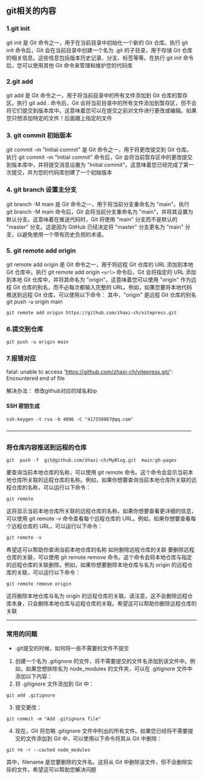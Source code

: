 ## git相关的内容

### 1.git init

git init 是 Git 命令之一，用于在当前目录中初始化一个新的 Git 仓库。执行 git init 命令后，Git 会在当前目录中创建一个名为 .git 的子目录，用于存储 Git 仓库的相关信息。这些信息包括版本历史记录、分支、标签等等。在执行 git init 命令后，您可以使用其他 Git 命令来管理和维护您的代码库
### 2.git add 

git add 是 Git 命令之一，用于将当前目录中的所有文件添加到 Git 仓库的暂存区。执行 git add . 命令后，Git 会将当前目录中的所有文件添加到暂存区，但不会将它们提交到版本库中。这意味着您可以在提交之前对文件进行更改或编辑。如果您只想添加特定的文件！后面跟上指定的文件


### 3. git commit 初始版本
git commit -m "Initial commit" 是 Git 命令之一，用于将更改提交到 Git 仓库。执行 git commit -m "Initial commit" 命令后，Git 会将当前暂存区中的更改提交到版本库中，并将提交消息设置为 "Initial commit"。这意味着您已经完成了第一次提交，并为您的代码库创建了一个初始版本

###  4. git branch 设置主分支
git branch -M main 是 Git 命令之一，用于将当前分支重命名为 "main"。执行 git branch -M main 命令后，Git 会将当前分支重命名为 "main"，并将其设置为默认分支。这意味着在推送代码时，Git 将使用 "main" 分支而不是默认的 "master" 分支。这是因为 GitHub 已经决定将 "master" 分支更名为 "main" 分支，以避免使用一个带有历史负担的术语。 

### 5. git remote add  origin

git remote add origin 是 Git 命令之一，用于将远程 Git 仓库的 URL 添加到本地 Git 仓库中。执行 git remote add origin `<url>` 命令后，Git 会将指定的 URL 添加到本地 Git 仓库中，并将其命名为 "origin"。这意味着您可以使用 "origin" 作为远程 Git 仓库的别名，而不必每次都输入完整的 URL。例如，如果您要将本地代码推送到远程 Git 仓库，可以使用以下命令：
其中，"origin" 是远程 Git 仓库的别名
git push -u origin main
``` git
git remote add origin https://github.com/zhaxi-ch/vitepress.git
```
### 6.提交到仓库
```
git push -u origin main
```

### 7.报错对应 

fatal: unable to access 'https://github.com/zhaxi-ch/vitepress.git/': Encountered end of file

解决办法： 修改github对应的域名和ip

#### SSH 密钥生成
``` shell
ssh-keygen -t rsa -b 4096 -C "417550867@qq.com"

```
———————————————————————————————————

###  将仓库内容推送到远程的仓库






```git
git  push -f  git@github.com/zhaxi-ch/MyBlog.git  main:gh-pages
```

要查询当前本地仓库的名称，可以使用 git remote 命令。这个命令会显示当前本地仓库所关联的远程仓库的名称。例如，如果你想要查询当前本地仓库所关联的远程仓库的名称，可以运行以下命令：
```
git remote
```
这将显示当前本地仓库所关联的远程仓库的名称。如果你想要查看更详细的信息，可以使用 git remote -v 命令查看每个远程仓库的 URL。例如，如果你想要查看每个远程仓库的 URL，可以运行以下命令：
```
git remote -v
```
希望这可以帮助你查询当前本地仓库的名称 
如何删除远程仓库的关联
要删除远程仓库的关联，可以使用 git remote remove 命令。这个命令会将本地仓库与指定的远程仓库的关联删除。例如，如果你想要删除本地仓库与名为 origin 的远程仓库的关联，可以运行以下命令：
```
git remote remove origin
```
这将删除本地仓库与名为 origin 的远程仓库的关联。请注意，这不会删除远程仓库本身，只会删除本地仓库与远程仓库的关联。希望这可以帮助你删除远程仓库的关联 

---

### 常用的问题
* .git提交的时候，如何将一些不需要的文件不提交
1. 创建一个名为 .gitignore 的文件，将不需要提交的文件名添加到该文件中。例如，如果您想排除名为 node_modules 的文件夹，可以在 .gitignore 文件中添加以下内容：
2. 将 .gitignore 文件添加到 Git 中：
```
git add .gitignore
```
3. 提交更改：
```
git commit -m "Add .gitignore file"

```
4. 现在，Git 将忽略 .gitignore 文件中列出的所有文件。如果您已经将不需要提交的文件添加到 Git 中，可以使用以下命令将其从 Git 中删除：

```
git rm -r --cached node_modules
```
其中，filename 是您要删除的文件名。这将从 Git 中删除该文件，但不会删除实际的文件。希望这可以帮助您解决问题 